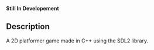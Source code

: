 
**Still In Developement**

## Description

A 2D platformer game made in C++ using the SDL2 library.


